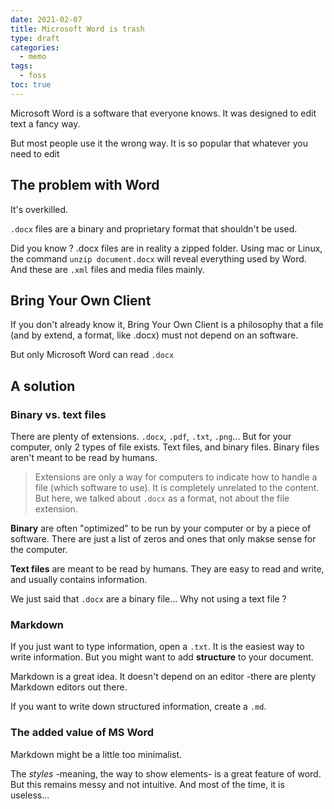 ```yaml
---
date: 2021-02-07
title: Microsoft Word is trash
type: draft
categories:
  - memo
tags:
  - foss
toc: true
---
```


Microsoft Word is a software that everyone knows. It was designed to edit text a fancy way.

But most people use it the wrong way. It is so popular that whatever you need to edit 

## The problem with Word

It's overkilled.

`.docx` files are a binary and proprietary format that shouldn't be used.

Did you know ? .docx files are in reality a zipped folder. Using mac or Linux, the command `unzip document.docx` will reveal everything used by Word. And these are `.xml` files and media files mainly.

## Bring Your Own Client

If you don't already know it, Bring Your Own Client is a philosophy that a file (and by extend, a format, like .docx) must not depend on an software.

But only Microsoft Word can read `.docx`

## A solution
### Binary vs. text files
There are plenty of extensions. `.docx`, `.pdf`, `.txt`, `.png`... But for your computer, only 2 types of file exists. Text files, and binary files. Binary files aren't meant to be read by humans. 

> Extensions are only a way for computers to indicate how to handle a file (which software to use). It is completely unrelated to the content. But here, we talked about `.docx` as a format, not about the file extension.

**Binary** are often "optimized" to be run by your computer or by a piece of software. There are just a list of zeros and ones that only makse sense for the computer.

**Text files** are meant to be read by humans. They are easy to read and write, and usually contains information.

We just said that `.docx` are a binary file... Why not using a text file ?

### Markdown
If you just want to type information, open a `.txt`. It is the easiest way to write information. But you might want to add **structure** to your document. 

Markdown is a great idea. It doesn't depend on an editor -there are plenty Markdown editors out there.

If you want to write down structured information, create a `.md`.

### The added value of MS Word

Markdown might be a little too minimalist.

The _styles_ -meaning, the way to show elements- is a great feature of word. But this remains messy and not intuitive. And most of the time, it is useless...
